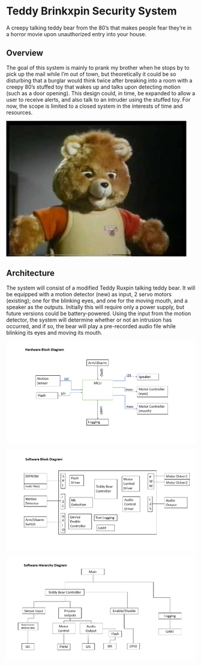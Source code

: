 # **Teddy Brinkxpin Security System**

A creepy talking teddy bear from the 80’s that makes people fear they’re in a horror movie upon unauthorized entry into your house.

## **Overview**

The goal of this system is mainly to prank my brother when he stops by to pick up the mail while I’m out of town, but theoretically it could be so disturbing that a burglar would think twice after breaking into a room with a creepy 80’s stuffed toy that wakes up and talks upon detecting motion (such as a door opening). This design could, in time, be expanded to allow a user to receive alerts, and also talk to an intruder using the stuffed toy. For now, the scope is limited to a closed system in the interests of time and resources.  



![](https://github.com/lklarsen/MakingEmbeddedSystems/blob/30a849090ca127ca218dd1a747b8f6161bf466f0/Assignments/Homework1_description-and-block-diagram/06qeh4bcc9mz.jpg)



## **Architecture**

The system will consist of a modified Teddy Ruxpin talking teddy bear. It will be equipped with a motion detector (new) as input, 2 servo motors (existing); one for the blinking eyes, and one for the moving mouth, and a speaker as the outputs. Initially this will require only a power supply, but future versions could be battery-powered. Using the input from the motion detector, the system will determine whether or not an intrusion has occurred, and if so, the bear will play a pre-recorded audio file while blinking its eyes and moving its mouth.  

![Hardware Block Diagram](https://github.com/lklarsen/MakingEmbeddedSystems/blob/04fa55ebd0a5deb44d31288bf1a8f768db618de7/Assignments/Homework1_description-and-block-diagram/HardwareBlockDiagram.PNG)

![SoftwareBlockDiagram](https://github.com/lklarsen/MakingEmbeddedSystems/blob/04fa55ebd0a5deb44d31288bf1a8f768db618de7/Assignments/Homework1_description-and-block-diagram/SoftwareBlockDiagram.PNG)

![SoftwareHierarchy](https://github.com/lklarsen/MakingEmbeddedSystems/blob/04fa55ebd0a5deb44d31288bf1a8f768db618de7/Assignments/Homework1_description-and-block-diagram/SoftwareHierarchy.PNG)

